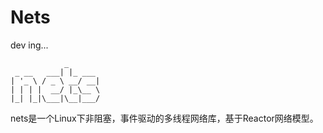 # Nets
dev ing...

```
            _       
 _ __   ___| |_ ___ 
| '_ \ / _ \ __/ __|
| | | |  __/ |_\__ \
|_| |_|\___|\__|___/
```

nets是一个Linux下非阻塞，事件驱动的多线程网络库，基于Reactor网络模型。